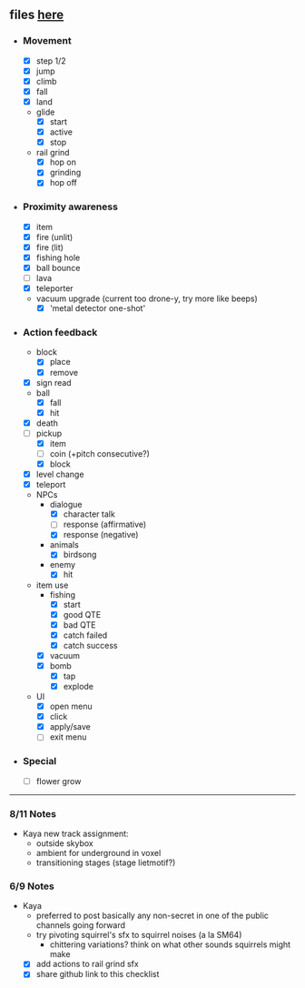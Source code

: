 files [here](https://drive.google.com/drive/folders/1G6X02w_M7du63ylahRex6ijJl6_U0W6q?usp=sharing)
---
- ### Movement
	- [x] step 1/2
	- [x] jump
	- [x] climb
	- [x] fall
	- [x] land
	- glide
		- [x] start
		- [x] active
		- [x] stop
	- rail grind
		- [x] hop on
		- [x] grinding
		- [x] hop off
- ### Proximity awareness
	- [x] item
	- [x] fire (unlit)
	- [x] fire (lit)
	- [x] fishing hole
	- [x] ball bounce
	- [ ] lava
	- [x] teleporter
	- vacuum upgrade (current too drone-y, try more like beeps)
		- [x] 'metal detector one-shot'
- ### Action feedback 
	- block
		- [x] place
		- [x] remove
	- [x] sign read
	- ball
		- [x] fall
		- [x] hit
	- [x] death
	- [ ] pickup
		- [x] item
		- [ ] coin (+pitch consecutive?)
		- [x] block
	- [x] level change
	- [x] teleport
	- NPCs
		- dialogue
			- [x] character talk
			- [ ]  response (affirmative)
			- [x] response (negative)
		-  animals
			- [x] birdsong
		- enemy
			- [x] hit
	- item use
		- fishing
			- [x] start
			- [x] good QTE
			- [x] bad QTE
			- [x] catch failed
			- [x] catch success
		- [x] vacuum
		- [x] bomb
			- [x] tap
			- [x] explode
	- UI 
		- [x] open menu
		- [x] click
		- [x] apply/save
		- [ ] exit menu
- ### Special
	- [ ] flower grow



---
### 8/11 Notes
- Kaya new track assignment:
	- outside skybox
	- ambient for underground in voxel
	- transitioning stages (stage lietmotif?)
### 6/9 Notes
 - Kaya
	 - preferred to post basically any non-secret in one of the public channels going forward
	 - try pivoting squirrel's sfx to squirrel noises (a la SM64)
		 - chittering variations?  think on what other sounds squirrels might make
	 - [x] add actions to rail grind sfx
	 - [x] share github link to this checklist